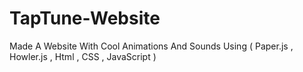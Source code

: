 # TapTune-Website
Made A Website With Cool Animations And Sounds Using ( Paper.js , Howler.js  , Html , CSS , JavaScript )
